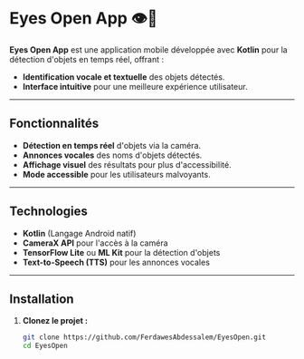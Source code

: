# Eyes Open App 👁️📱  
**Eyes Open App** est une application mobile développée avec **Kotlin** pour la détection d'objets en temps réel, offrant :  
- **Identification vocale et textuelle** des objets détectés.  
- **Interface intuitive** pour une meilleure expérience utilisateur.

---

## Fonctionnalités  
- **Détection en temps réel** d'objets via la caméra.  
- **Annonces vocales** des noms d'objets détectés.  
- **Affichage visuel** des résultats pour plus d'accessibilité.  
- **Mode accessible** pour les utilisateurs malvoyants.  

---

## Technologies  
- **Kotlin** (Langage Android natif)  
- **CameraX API** pour l'accès à la caméra  
- **TensorFlow Lite** ou **ML Kit** pour la détection d'objets  
- **Text-to-Speech (TTS)** pour les annonces vocales  

---

## Installation  
1. **Clonez le projet :**  
   ```bash
   git clone https://github.com/FerdawesAbdessalem/EyesOpen.git  
   cd EyesOpen  
